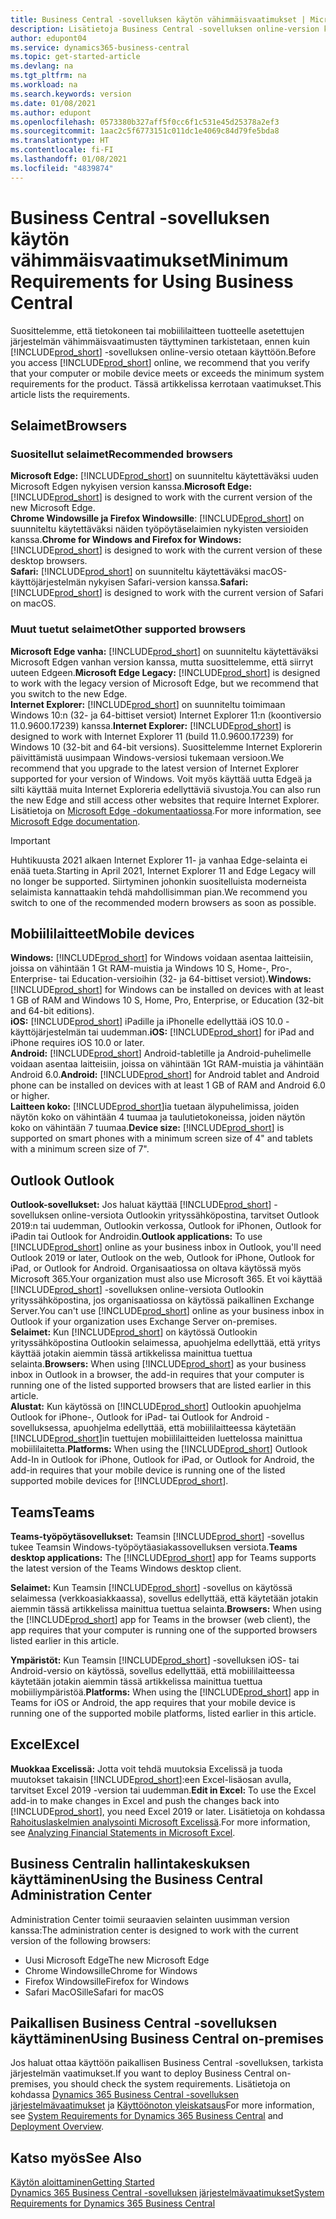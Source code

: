 ```yaml
---
title: Business Central -sovelluksen käytön vähimmäisvaatimukset | Microsoft Docs
description: Lisätietoja Business Central -sovelluksen online-version käyttämisen vähimmäis- ja versiovaatimuksista.
author: edupont04
ms.service: dynamics365-business-central
ms.topic: get-started-article
ms.devlang: na
ms.tgt_pltfrm: na
ms.workload: na
ms.search.keywords: version
ms.date: 01/08/2021
ms.author: edupont
ms.openlocfilehash: 0573380b327aff5f0cc6f1c531e45d25378a2ef3
ms.sourcegitcommit: 1aac2c5f6773151c011dc1e4069c84d79fe5bda8
ms.translationtype: HT
ms.contentlocale: fi-FI
ms.lasthandoff: 01/08/2021
ms.locfileid: "4839874"
---
```

# <a name="minimum-requirements-for-using-business-central"></a><span data-ttu-id="f7495-103">Business Central -sovelluksen käytön vähimmäisvaatimukset</span><span class="sxs-lookup"><span data-stu-id="f7495-103">Minimum Requirements for Using Business Central</span></span>

<span data-ttu-id="f7495-104">Suosittelemme, että tietokoneen tai mobiililaitteen tuotteelle asetettujen järjestelmän vähimmäisvaatimusten täyttyminen tarkistetaan, ennen kuin [!INCLUDE[prod_short](includes/prod_short.md)] -sovelluksen online-versio otetaan käyttöön.</span><span class="sxs-lookup"><span data-stu-id="f7495-104">Before you access [!INCLUDE[prod_short](includes/prod_short.md)] online, we recommend that you verify that your computer or mobile device meets or exceeds the minimum system requirements for the product.</span></span> <span data-ttu-id="f7495-105">Tässä artikkelissa kerrotaan vaatimukset.</span><span class="sxs-lookup"><span data-stu-id="f7495-105">This article lists the requirements.</span></span>  

## <a name="browsers"></a><span data-ttu-id="f7495-106">Selaimet</span><span class="sxs-lookup"><span data-stu-id="f7495-106">Browsers</span></span>

### <a name="recommended-browsers"></a><span data-ttu-id="f7495-107">Suositellut selaimet</span><span class="sxs-lookup"><span data-stu-id="f7495-107">Recommended browsers</span></span>

<span data-ttu-id="f7495-108">**Microsoft Edge:** [!INCLUDE[prod_short](includes/prod_short.md)] on suunniteltu käytettäväksi uuden Microsoft Edgen nykyisen version kanssa.</span><span class="sxs-lookup"><span data-stu-id="f7495-108">**Microsoft Edge:** [!INCLUDE[prod_short](includes/prod_short.md)] is designed to work with the current version of the new Microsoft Edge.</span></span>  
<span data-ttu-id="f7495-109">**Chrome Windowsille ja Firefox Windowsille**: [!INCLUDE[prod_short](includes/prod_short.md)] on suunniteltu käytettäväksi näiden työpöytäselaimien nykyisten versioiden kanssa.</span><span class="sxs-lookup"><span data-stu-id="f7495-109">**Chrome for Windows and Firefox for Windows:** [!INCLUDE[prod_short](includes/prod_short.md)] is designed to work with the current version of these desktop browsers.</span></span>  
<span data-ttu-id="f7495-110">**Safari:** [!INCLUDE[prod_short](includes/prod_short.md)] on suunniteltu käytettäväksi macOS-käyttöjärjestelmän nykyisen Safari-version kanssa.</span><span class="sxs-lookup"><span data-stu-id="f7495-110">**Safari:** [!INCLUDE[prod_short](includes/prod_short.md)] is designed to work with the current version of Safari on macOS.</span></span>  

### <a name="other-supported-browsers"></a><span data-ttu-id="f7495-111">Muut tuetut selaimet</span><span class="sxs-lookup"><span data-stu-id="f7495-111">Other supported browsers</span></span>

<span data-ttu-id="f7495-112">**Microsoft Edge vanha:** [!INCLUDE[prod_short](includes/prod_short.md)] on suunniteltu käytettäväksi Microsoft Edgen vanhan version kanssa, mutta suosittelemme, että siirryt uuteen Edgeen.</span><span class="sxs-lookup"><span data-stu-id="f7495-112">**Microsoft Edge Legacy:** [!INCLUDE[prod_short](includes/prod_short.md)] is designed to work with the legacy version of Microsoft Edge, but we recommend that you switch to the new Edge.</span></span>  
<span data-ttu-id="f7495-113">**Internet Explorer:** [!INCLUDE[prod_short](includes/prod_short.md)] on suunniteltu toimimaan Windows 10:n (32- ja 64-bittiset versiot) Internet Explorer 11:n (koontiversio 11.0.9600.17239) kanssa.</span><span class="sxs-lookup"><span data-stu-id="f7495-113">**Internet Explorer:** [!INCLUDE[prod_short](includes/prod_short.md)] is designed to work with Internet Explorer 11 (build 11.0.9600.17239) for Windows 10 (32-bit and 64-bit versions).</span></span> <span data-ttu-id="f7495-114">Suosittelemme Internet Explorerin päivittämistä uusimpaan Windows-versiosi tukemaan versioon.</span><span class="sxs-lookup"><span data-stu-id="f7495-114">We recommend that you upgrade to the latest version of Internet Explorer supported for your version of Windows.</span></span> <span data-ttu-id="f7495-115">Voit myös käyttää uutta Edgeä ja silti käyttää muita Internet Exploreria edellyttäviä sivustoja.</span><span class="sxs-lookup"><span data-stu-id="f7495-115">You can also run the new Edge and still access other websites that require Internet Explorer.</span></span> <span data-ttu-id="f7495-116">Lisätietoja on [Microsoft Edge -dokumentaatiossa](/deployedge/edge-ie-mode).</span><span class="sxs-lookup"><span data-stu-id="f7495-116">For more information, see [Microsoft Edge documentation](/deployedge/edge-ie-mode).</span></span>

> [!IMPORTANT]
> <span data-ttu-id="f7495-117">Huhtikuusta 2021 alkaen Internet Explorer 11- ja vanhaa Edge-selainta ei enää tueta.</span><span class="sxs-lookup"><span data-stu-id="f7495-117">Starting in April 2021, Internet Explorer 11 and Edge Legacy will no longer be supported.</span></span> <span data-ttu-id="f7495-118">Siirtyminen johonkin suositelluista moderneista selaimista kannattaakin tehdä mahdollisimman pian.</span><span class="sxs-lookup"><span data-stu-id="f7495-118">We recommend you switch to one of the recommended modern browsers as soon as possible.</span></span>

## <a name="mobile-devices"></a><span data-ttu-id="f7495-119">Mobiililaitteet</span><span class="sxs-lookup"><span data-stu-id="f7495-119">Mobile devices</span></span>

<span data-ttu-id="f7495-120">**Windows:** [!INCLUDE[prod_short](includes/prod_short.md)] for Windows voidaan asentaa laitteisiin, joissa on vähintään 1 Gt RAM-muistia ja Windows 10 S, Home-, Pro-, Enterprise- tai Education-versioihin (32- ja 64-bittiset versiot).</span><span class="sxs-lookup"><span data-stu-id="f7495-120">**Windows:** [!INCLUDE[prod_short](includes/prod_short.md)] for Windows can be installed on devices with at least 1 GB of RAM and Windows 10 S, Home, Pro, Enterprise, or Education (32-bit and 64-bit editions).</span></span>  
<span data-ttu-id="f7495-121">**iOS:** [!INCLUDE[prod_short](includes/prod_short.md)] iPadille ja iPhonelle edellyttää iOS 10.0 -käyttöjärjestelmän tai uudemman.</span><span class="sxs-lookup"><span data-stu-id="f7495-121">**iOS:** [!INCLUDE[prod_short](includes/prod_short.md)] for iPad and iPhone requires iOS 10.0 or later.</span></span>  
<span data-ttu-id="f7495-122">**Android:** [!INCLUDE[prod_short](includes/prod_short.md)] Android-tabletille ja Android-puhelimelle voidaan asentaa laitteisiin, joissa on vähintään 1Gt RAM-muistia ja vähintään Android 6.0.</span><span class="sxs-lookup"><span data-stu-id="f7495-122">**Android:** [!INCLUDE[prod_short](includes/prod_short.md)] for Android tablet and Android phone can be installed on devices with at least 1 GB of RAM and Android 6.0 or higher.</span></span>  
<span data-ttu-id="f7495-123">**Laitteen koko:** [!INCLUDE[prod_short](includes/prod_short.md)]ia tuetaan älypuhelimissa, joiden näytön koko on vähintään 4 tuumaa ja taulutietokoneissa, joiden näytön koko on vähintään 7 tuumaa.</span><span class="sxs-lookup"><span data-stu-id="f7495-123">**Device size:** [!INCLUDE[prod_short](includes/prod_short.md)] is supported on smart phones with a minimum screen size of 4" and tablets with a minimum screen size of 7".</span></span>  

## <a name="outlook"></a><span data-ttu-id="f7495-124">Outlook </span><span class="sxs-lookup"><span data-stu-id="f7495-124">Outlook</span></span>

<span data-ttu-id="f7495-125">**Outlook-sovellukset:** Jos haluat käyttää [!INCLUDE[prod_short](includes/prod_short.md)] -sovelluksen online-versiota Outlookin yrityssähköpostina, tarvitset Outlook 2019:n tai uudemman, Outlookin verkossa, Outlook for iPhonen, Outlook for iPadin tai Outlook for Androidin.</span><span class="sxs-lookup"><span data-stu-id="f7495-125">**Outlook applications:** To use [!INCLUDE[prod_short](includes/prod_short.md)] online as your business inbox in Outlook, you'll need Outlook 2019 or later, Outlook on the web, Outlook for iPhone, Outlook for iPad, or Outlook for Android.</span></span> <span data-ttu-id="f7495-126">Organisaatiossa on oltava käytössä myös Microsoft 365.</span><span class="sxs-lookup"><span data-stu-id="f7495-126">Your organization must also use Microsoft 365.</span></span> <span data-ttu-id="f7495-127">Et voi käyttää [!INCLUDE[prod_short](includes/prod_short.md)] -sovelluksen online-versiota Outlookin yrityssähköpostina, jos organisaatiossa on käytössä paikallinen Exchange Server.</span><span class="sxs-lookup"><span data-stu-id="f7495-127">You can't use [!INCLUDE[prod_short](includes/prod_short.md)] online as your business inbox in Outlook if your organization uses Exchange Server on-premises.</span></span>  
<span data-ttu-id="f7495-128">**Selaimet:** Kun [!INCLUDE[prod_short](includes/prod_short.md)] on käytössä Outlookin yrityssähköpostina Outlookin selaimessa, apuohjelma edellyttää, että yritys käyttää jotakin aiemmin tässä artikkelissa mainittua tuettua selainta.</span><span class="sxs-lookup"><span data-stu-id="f7495-128">**Browsers:** When using [!INCLUDE[prod_short](includes/prod_short.md)] as your business inbox in Outlook in a browser, the add-in requires that your computer is running one of the listed supported browsers that are listed earlier in this article.</span></span>  
<span data-ttu-id="f7495-129">**Alustat:** Kun käytössä on [!INCLUDE[prod_short](includes/prod_short.md)] Outlookin apuohjelma Outlook for iPhone-, Outlook for iPad- tai Outlook for Android -sovelluksessa, apuohjelma edellyttää, että mobiililaitteessa käytetään [!INCLUDE[prod_short](includes/prod_short.md)]in tuettujen mobiililaitteiden luettelossa mainittua mobiililaitetta.</span><span class="sxs-lookup"><span data-stu-id="f7495-129">**Platforms:** When using the [!INCLUDE[prod_short](includes/prod_short.md)] Outlook Add-In in Outlook for iPhone, Outlook for iPad, or Outlook for Android, the add-in requires that your mobile device is running one of the listed supported mobile devices for [!INCLUDE[prod_short](includes/prod_short.md)].</span></span>  

## <a name="teams"></a><span data-ttu-id="f7495-130">Teams</span><span class="sxs-lookup"><span data-stu-id="f7495-130">Teams</span></span>

<span data-ttu-id="f7495-131">**Teams-työpöytäsovellukset:** Teamsin [!INCLUDE[prod_short](includes/prod_short.md)] -sovellus tukee Teamsin Windows-työpöytäasiakassovelluksen versiota.</span><span class="sxs-lookup"><span data-stu-id="f7495-131">**Teams desktop applications:** The [!INCLUDE[prod_short](includes/prod_short.md)] app for Teams supports the latest version of the Teams Windows desktop client.</span></span> 

<span data-ttu-id="f7495-132">**Selaimet:** Kun Teamsin [!INCLUDE[prod_short](includes/prod_short.md)] -sovellus on käytössä selaimessa (verkkoasiakkaassa), sovellus edellyttää, että käytetään jotakin aiemmin tässä artikkelissa mainittua tuettua selainta.</span><span class="sxs-lookup"><span data-stu-id="f7495-132">**Browsers:** When using the [!INCLUDE[prod_short](includes/prod_short.md)] app for Teams in the browser (web client), the app requires that your computer is running one of the supported browsers listed earlier in this article.</span></span> 

<span data-ttu-id="f7495-133">**Ympäristöt:** Kun Teamsin [!INCLUDE[prod_short](includes/prod_short.md)] -sovelluksen iOS- tai Android-versio on käytössä, sovellus edellyttää, että mobiililaitteessa käytetään jotakin aiemmin tässä artikkelissa mainittua tuettua mobiiliympäristöä.</span><span class="sxs-lookup"><span data-stu-id="f7495-133">**Platforms:** When using the [!INCLUDE[prod_short](includes/prod_short.md)] app in Teams for iOS or Android, the app requires that your mobile device is running one of the supported mobile platforms, listed earlier in this article.</span></span>

## <a name="excel"></a><span data-ttu-id="f7495-134">Excel</span><span class="sxs-lookup"><span data-stu-id="f7495-134">Excel</span></span>

<span data-ttu-id="f7495-135">**Muokkaa Excelissä:** Jotta voit tehdä muutoksia Excelissä ja tuoda muutokset takaisin [!INCLUDE[prod_short](includes/prod_short.md)]:een Excel-lisäosan avulla, tarvitset Excel 2019 -version tai uudemman.</span><span class="sxs-lookup"><span data-stu-id="f7495-135">**Edit in Excel:** To use the Excel add-in to make changes in Excel and push the changes back into [!INCLUDE[prod_short](includes/prod_short.md)], you need Excel 2019 or later.</span></span> <span data-ttu-id="f7495-136">Lisätietoja on kohdassa [Rahoituslaskelmien analysointi Microsoft Excelissä](finance-analyze-excel.md).</span><span class="sxs-lookup"><span data-stu-id="f7495-136">For more information, see [Analyzing Financial Statements in Microsoft Excel](finance-analyze-excel.md).</span></span>  

## <a name="using-the-business-central-administration-center"></a><a name="TAC"></a> <span data-ttu-id="f7495-137">Business Centralin hallintakeskuksen käyttäminen</span><span class="sxs-lookup"><span data-stu-id="f7495-137">Using the Business Central Administration Center</span></span>

<span data-ttu-id="f7495-138">Administration Center toimii seuraavien selainten uusimman version kanssa:</span><span class="sxs-lookup"><span data-stu-id="f7495-138">The administration center is designed to work with the current version of the following browsers:</span></span>

- <span data-ttu-id="f7495-139">Uusi Microsoft Edge</span><span class="sxs-lookup"><span data-stu-id="f7495-139">The new Microsoft Edge</span></span>
- <span data-ttu-id="f7495-140">Chrome Windowsille</span><span class="sxs-lookup"><span data-stu-id="f7495-140">Chrome for Windows</span></span>
- <span data-ttu-id="f7495-141">Firefox Windowsille</span><span class="sxs-lookup"><span data-stu-id="f7495-141">Firefox for Windows</span></span>
- <span data-ttu-id="f7495-142">Safari MacOSille</span><span class="sxs-lookup"><span data-stu-id="f7495-142">Safari for macOS</span></span>

## <a name="using-business-central-on-premises"></a><span data-ttu-id="f7495-143">Paikallisen Business Central -sovelluksen käyttäminen</span><span class="sxs-lookup"><span data-stu-id="f7495-143">Using Business Central on-premises</span></span>

<span data-ttu-id="f7495-144">Jos haluat ottaa käyttöön paikallisen Business Central -sovelluksen, tarkista järjestelmän vaatimukset.</span><span class="sxs-lookup"><span data-stu-id="f7495-144">If you want to deploy Business Central on-premises, you should check the system requirements.</span></span> <span data-ttu-id="f7495-145">Lisätietoja on kohdassa [Dynamics 365 Business Central -sovelluksen järjestelmävaatimukset](/dynamics365/business-central/dev-itpro/deployment/system-requirement-business-central-v17) ja [Käyttöönoton yleiskatsaus](/dynamics365/business-central/dev-itpro/deployment/deployment)</span><span class="sxs-lookup"><span data-stu-id="f7495-145">For more information, see [System Requirements for Dynamics 365 Business Central](/dynamics365/business-central/dev-itpro/deployment/system-requirement-business-central-v17) and [Deployment Overview](/dynamics365/business-central/dev-itpro/deployment/deployment).</span></span>  

## <a name="see-also"></a><span data-ttu-id="f7495-146">Katso myös</span><span class="sxs-lookup"><span data-stu-id="f7495-146">See Also</span></span>

[<span data-ttu-id="f7495-147">Käytön aloittaminen</span><span class="sxs-lookup"><span data-stu-id="f7495-147">Getting Started</span></span>](product-get-started.md)  
[<span data-ttu-id="f7495-148">Dynamics 365 Business Central -sovelluksen järjestelmävaatimukset</span><span class="sxs-lookup"><span data-stu-id="f7495-148">System Requirements for Dynamics 365 Business Central</span></span>](/dynamics365/business-central/dev-itpro/deployment/system-requirement-business-central-v17)  

